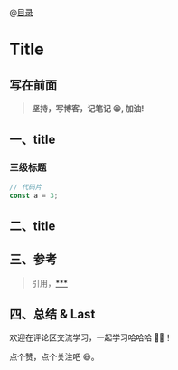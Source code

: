 @[目录](#一级标题)

# Title

## 写在前面

> **坚持，写博客，记笔记 😀, 加油!**

## 一、title

### 三级标题

```javascript
// 代码片
const a = 3;
```

## 二、title

## 三、参考

> 引用，[\*\*\*]()

## 四、总结 & Last

欢迎在评论区交流学习，一起学习哈哈哈 👨‍💻！

点个赞，点个关注吧 😆。
